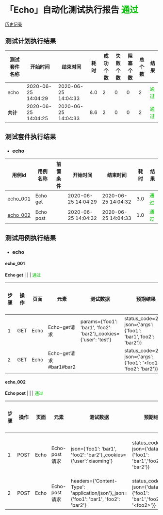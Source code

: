 # 「Echo」自动化测试执行报告 <font color=#00BB00>通过</font> #

[历史记录](/Echo/)


## 测试计划执行结果

| 测试套件名称 | 开始时间 | 结束时间 | 耗时 | 成功个数 | 失败个数 | 阻塞个数 | 总个数 | 结果 |
| ----------- | ------- | ------- | ---- | ------- | ------- | -------- | ----- | ---- |
| echo | 2020-06-25 14&#58;04&#58;29 | 2020-06-25 14&#58;04&#58;33 | 4.0 | 2 | 0 | 0 | 2 | <font color=#00BB00>通过</font> |
| **共计** | 2020-06-25 14&#58;04&#58;25 | 2020-06-25 14&#58;04&#58;33  | 8.6 | 2 | 0 | 0 | 2 | <font color=#00BB00>通过</font> |


## 测试套件执行结果


- ### echo
| 用例id  | 用例名称 |   前置条件   |开始时间         | 结束时间       | 耗时   | 结果    |
| ------- | ------- | ----------- | -------------- | -------------- | ----- | ------- |
| [echo_001](#echo_001) | Echo get |  | 2020-06-25 14&#58;04&#58;29 | 2020-06-25 14&#58;04&#58;32 | 3.0 | <font color=#00BB00>通过</font> |
| [echo_002](#echo_002) | Echo post |  | 2020-06-25 14&#58;04&#58;32 | 2020-06-25 14&#58;04&#58;33 | 1.0 | <font color=#00BB00>通过</font> |


## 测试用例执行结果

- ### echo



#### echo_001

**Echo get** |  |  | <font color=#00BB00>通过</font>

| 步骤  | 操作  | 页面  | 元素  | 测试数据  | 预期结果 | 输出数据  | 耗时 | 测试结果 | 备注 |
|------|-------|-------|------|-----------|---------|-----------|-----|---------|------|
| 1 | GET | Echo | Echo-get请求 | params={'foo1': 'bar1', 'foo2': 'bar2'},,cookies={'user': 'test'} | status_code=200,,<br>json={'args': {'foo1': 'bar1','foo2': 'bar2'}} | cookies={'sails.sid':'\<sails\>'},,json={'args': {'foo1': '\<foo1\>'}}<br>output={'sails': 's%3AZFESfgl4mMTp6wq_mWSHJoB-jmB5fnHs.OIzkI4lAiNpnS%2Fz0EgWLzQ7rfb6dXkG%2FWI62iZ02pYY', 'foo1': 'bar1'} | 2.6 | <font color=#00BB00>通过</font> | |
| 2 | GET | Echo | Echo-get请求#bar1#bar2 |  | status_code=200,,<br>json={'args': {'foo1': '\<foo1\>', 'foo2': 'bar2'}} |  | 0.5 | <font color=#00BB00>通过</font> |  |


#### echo_002

**Echo post** |  |  | <font color=#00BB00>通过</font>

| 步骤  | 操作  | 页面  | 元素  | 测试数据  | 预期结果 | 输出数据  | 耗时 | 测试结果 | 备注 |
|------|-------|-------|------|-----------|---------|-----------|-----|---------|------|
| 1 | POST | Echo | Echo-post请求 | json={'foo1': 'bar1', 'foo2': 'bar2'},,cookies={'user':'xiaoming'} | status_code=200,,<br>json={'data': {'foo1': 'bar1','foo2': 'bar2'}} | json={'data': {'foo2': '\<foo2\>'}}<br>output={'foo2': 'bar2'} | 0.5 | <font color=#00BB00>通过</font> |  |
| 2 | POST | Echo | Echo-post请求 | headers={'Content-Type': 'application/json'},,json={'foo1': 'bar1', 'foo2': 'bar2'} | status_code=200,,<br>json={'data': {'foo1': 'bar1','foo2': '\<foo2\>'}} |  | 0.5 | <font color=#00BB00>通过</font> |  |
